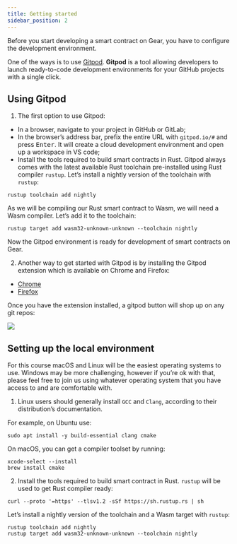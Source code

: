 ```yaml
---
title: Getting started
sidebar_position: 2
---
```


Before you start developing a smart contract on Gear, you have to configure the development environment.

One of the ways is to use <a href="https://www.gitpod.io/" target="_new">Gitpod</a>. <b>Gitpod</b> is a tool allowing developers to launch ready-to-code development environments for your GitHub projects with a single click.

## Using Gitpod

1. The first option to use Gitpod:

<ul><li>In a browser, navigate to your project in GitHub or GitLab;</li><li>In the browser’s address bar, prefix the entire URL with <code>gitpod.io/#</code> and press <kbd>Enter</kbd>. It will create a cloud development environment and open up a workspace in VS code;</li><li>Install the tools required to build smart contracts in Rust. Gitpod always comes with the latest available Rust toolchain pre-installed using Rust compiler <code>rustup</code>. Let’s install a nightly version of the toolchain with <code>rustup</code>:</li></ul>

<pre><code class="language-bash">rustup toolchain add nightly</code></pre>

As we will be compiling our Rust smart contract to Wasm, we will need a Wasm compiler. Let’s add it to the toolchain:

<pre><code class="language-bash">rustup target add wasm32-unknown-unknown --toolchain nightly</code></pre>

Now the Gitpod environment is ready for development of smart contracts on Gear.

2. Another way to get started with Gitpod is by installing the Gitpod extension which is available on Chrome and Firefox:

<ul><li><a href="https://chrome.google.com/webstore/detail/gitpod-always-ready-to-co/dodmmooeoklaejobgleioelladacbeki" target="_new">Chrome</a></li><li><a href="https://addons.mozilla.org/en-US/firefox/addon/gitpod/" target="_new">Firefox</a></li></ul>

Once you have the extension installed, a gitpod button will shop up on any git repos:

<img class="elimg-bg elimg15-bg" src="https://lwfiles.mycourse.app/gear-academy-public/374a25aed93c167202869acaa8c32288.png?client_id=62728f8299966026c80a4810&amp;width=881&amp;height=62.25" data-unsaved="false" />

## Setting up the local environment

For this course macOS and Linux will be the easiest operating systems to use. Windows may be more challenging, however if you’re ok with that, please feel free to join us using whatever operating system that you have access to and are comfortable with.

1. Linux users should generally install <code>GCC</code> and <code>Clang</code>, according to their distribution’s documentation.

For example, on Ubuntu use:

<pre><code class="language-bash">sudo apt install -y build-essential clang cmake</code></pre>

On macOS, you can get a compiler toolset by running:

<pre><code class="language-bash">xcode-select --install
brew install cmake</code></pre>

2. Install the tools required to build smart contract in Rust. <code>rustup</code> will be used to get Rust compiler ready:

<pre><code class="language-bash">curl --proto '=https' --tlsv1.2 -sSf https://sh.rustup.rs | sh</code></pre>

Let’s install a nightly version of the toolchain and a Wasm target with <code>rustup</code>:

<pre><code class="language-bash">rustup toolchain add nightly
rustup target add wasm32-unknown-unknown --toolchain nightly</code></pre>
